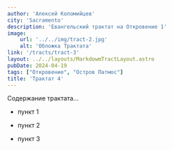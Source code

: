 ```yaml
---
author: 'Алексей Коломийцев'
city: 'Sacramento'
description: 'Евангельский трактат на Откровение 1'
image:
    url: '../../img/tract-2.jpg'
    alt: 'Обложка Трактата'
link: '/tracts/tract-3'
layout: ../../layouts/MarkdowmTractLayout.astro
pubDate: 2024-04-19
tags: ["Откровение", "Остров Патмос"]
title: 'Трактат 4'
---
```


Содержание трактата...

- пункт 1

- пункт 2

- пункт 3